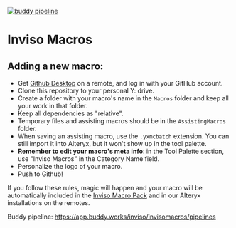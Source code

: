 [![buddy pipeline](https://app.buddy.works/inviso/invisomacros/pipelines/pipeline/54297/badge.svg?token=06d370addec6e25d2ac4af5cf8c7f09e94eb26616c6c9849329aad97340e5cf8 "buddy pipeline")](https://app.buddy.works/inviso/invisomacros/pipelines/pipeline/54297)

# Inviso Macros

## Adding a new macro: 

- Get [Github Desktop](https://desktop.github.com/) on a remote, and log in with your GitHub account. 
- Clone this repository to your personal Y: drive.
- Create a folder with your macro's name in the `Macros` folder and keep all your work in that folder. 
- Keep all dependencies as "relative".
- Temporary files and assisting macros should be in the `AssistingMacros` folder. 
- When saving an assisting macro, use the `.yxmcbatch` extension. You can still import it into Alteryx, but it won't show up in the tool palette.
- **Remember to edit your macro's meta info**: in the Tool Palette section, use "Inviso Macros" in the Category Name field.
- Personalize the logo of your macro.
- Push to Github! 

If you follow these rules, magic will happen and your macro will be automatically included in the [Inviso Macro Pack](http://inviso.dk/macros) and in our Alteryx installations on the remotes. 

Buddy pipeline: https://app.buddy.works/inviso/invisomacros/pipelines

